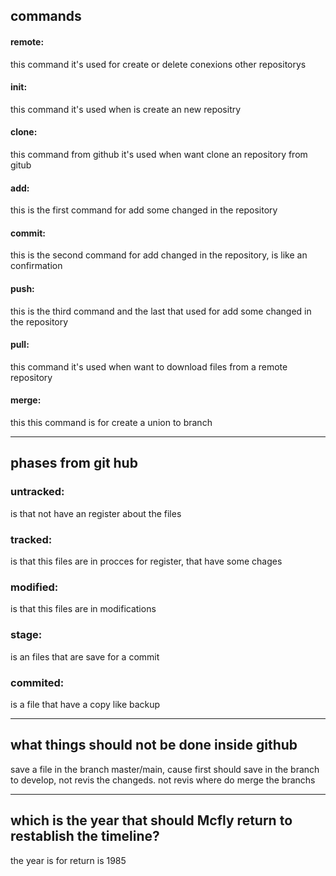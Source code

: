 
## commands
 
#### remote:
this command it's used for create or delete conexions other repositorys

#### init: 
this command it's used when is create 
 an new repositry 

#### clone: 
this command from github it's  used when want clone an repository from gitub

#### add:
 this is the first command for add some changed in the repository 

#### commit:
 this is the second command for add changed in the repository, is like an confirmation 
 
#### push:
this is the third command and the last that used for add some changed in the repository 

#### pull:
this command it's used when want to download files from a remote repository 

#### merge:

  this this command is for create a union to branch

---

## phases from git hub


### untracked:
is that not have an register about the files 

### tracked:
is that this files are in procces for register, that have some chages  


### modified:
is that this files are in modifications 


### stage: 
is an files that are save for a commit 


### commited: 
is a file that have a copy like backup

---

## what things should not be done inside github
save a file in the branch master/main, cause first should save in the branch to develop,
not revis the changeds.
not revis where do merge the branchs

---
## which is the year that should Mcfly return to restablish the timeline?

the year is for return is 1985

